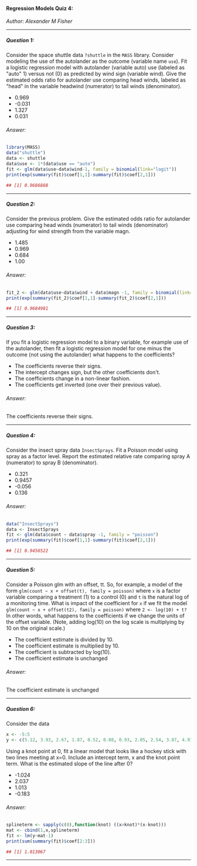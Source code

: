 ####  Regression Models Quiz 4:
*Author: Alexander M Fisher*

**********

##### Question 1:

Consider the space shuttle data `?shuttle` in the `MASS` library. Consider modeling the use of the autolander as the outcome (variable name `use`). Fit a logistic regression model with autolander (variable auto) use (labeled as "auto" 1) versus not (0) as predicted by wind sign (variable wind). Give the estimated odds ratio for autolander use comparing head winds, labeled as "head" in the variable headwind (numerator) to tail winds (denominator).

- 0.969
- -0.031
- 1.327
- 0.031


###### Answer:

```r
library(MASS)
data("shuttle")
data <- shuttle
data$use <- 1*(data$use == "auto")
fit <- glm(data$use~data$wind-1, family = binomial(link="logit"))
print(exp(summary(fit)$coef[1,1]-summary(fit)$coef[2,1]))
```
```r
## [1] 0.9686888
```

**********

##### Question 2:

Consider the previous problem. Give the estimated odds ratio for autolander use comparing head winds (numerator) to tail winds (denominator) adjusting for wind strength from the variable magn.

- 1.485
- 0.969
- 0.684
- 1.00

###### Answer:

```r
fit_2 <- glm(data$use~data$wind + data$magn -1, family = binomial(link="logit"))
print(exp(summary(fit_2)$coef[1,1]-summary(fit_2)$coef[2,1]))
```
```r
## [1] 0.9684981
```

**********

##### Question 3:

If you fit a logistic regression model to a binary variable, for example use of the autolander, then fit a logistic regression model for one minus the outcome (not using the autolander) what happens to the coefficients?

- The coefficients reverse their signs.
- The intercept changes sign, but the other coefficients don't.
- The coefficients change in a non-linear fashion.
- The coefficients get inverted (one over their previous value).

###### Answer:

The coefficients reverse their signs.

**********

##### Question 4:

Consider the insect spray data `InsectSprays`. Fit a Poisson model using spray as a factor level. Report the estimated relative rate comparing spray A (numerator) to spray B (denominator).

- 0.321
- 0.9457
- -0.056
- 0.136

###### Answer:

```r
data("InsectSprays")
data <- InsectSprays
fit <- glm(data$count ~ data$spray -1, family = "poisson")
print(exp(summary(fit)$coef[1,1]-summary(fit)$coef[2,1]))
```
```r
## [1] 0.9456522
```
**********

##### Question 5:

Consider a Poisson glm with an offset, tt. So, for example, a model of the form `glm(count ~ x + offset(t), family = poisson)` where `x` is a factor variable comparing a treatment (1) to a control (0) and `t` is the natural log of a monitoring time. What is impact of the coefficient for `x` if we fit the model `glm(count ~ x + offset(t2), family = poisson)` where `2 <- log(10) + t?` In other words, what happens to the coefficients if we change the units of the offset variable. (Note, adding log(10) on the log scale is multiplying by 10 on the original scale.)

- The coefficient estimate is divided by 10.
- The coefficient estimate is multiplied by 10.
- The coefficient is subtracted by log(10).
- The coefficient estimate is unchanged

###### Answer:

The coefficient estimate is unchanged

**********

##### Question 6:

Consider the data

```r
x <- -5:5
y <- c(5.12, 3.93, 2.67, 1.87, 0.52, 0.08, 0.93, 2.05, 2.54, 3.87, 4.97)
```

Using a knot point at 0, fit a linear model that looks like a hockey stick with two lines meeting at x=0. Include an intercept term, x and the knot point term. What is the estimated slope of the line after 0?

- -1.024
- 2.037
- 1.013
- -0.183

###### Answer:

```r
splineterm <- sapply(c(0),function(knot) ((x>knot)*(x-knot)))
mat <- cbind(1,x,splineterm)
fit <- lm(y~mat-1)
print(sum(summary(fit)$coef[2:3]))
```
```r
## [1] 1.013067
```

**********

